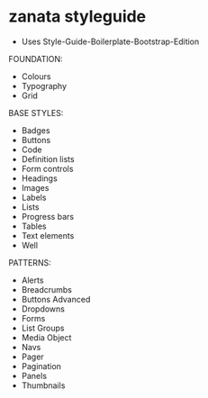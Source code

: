 # zanata styleguide

- Uses Style-Guide-Boilerplate-Bootstrap-Edition

FOUNDATION:
- Colours
- Typography
- Grid

BASE STYLES:
- Badges
- Buttons
- Code
- Definition lists
- Form controls  
- Headings
- Images
- Labels
- Lists   
- Progress bars
- Tables
- Text elements
- Well

PATTERNS:
- Alerts
- Breadcrumbs
- Buttons Advanced
- Dropdowns
- Forms
- List Groups
- Media Object
- Navs
- Pager
- Pagination
- Panels
- Thumbnails   
